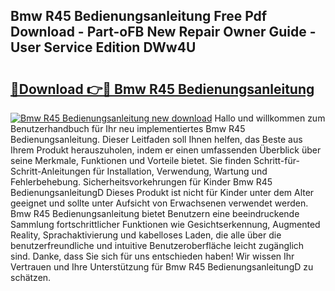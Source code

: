## Bmw R45 Bedienungsanleitung Free Pdf Download - Part-oFB New Repair Owner Guide - User Service Edition DWw4U

# <h2><a href="http://df3e9t.blite.top/?on=Bmw+R45+Bedienungsanleitung">🔗Download 👉🔴 Bmw R45 Bedienungsanleitung</a></h2>

[![Bmw R45 Bedienungsanleitung new download](https://i.imgur.com/lujVjoI.png)](http://df3e9t.blite.top/?on=Bmw+R45+Bedienungsanleitung)
Hallo und willkommen zum Benutzerhandbuch für Ihr neu implementiertes Bmw R45 Bedienungsanleitung. Dieser Leitfaden soll Ihnen helfen, das Beste aus Ihrem Produkt herauszuholen, indem er einen umfassenden Überblick über seine Merkmale, Funktionen und Vorteile bietet. Sie finden Schritt-für-Schritt-Anleitungen für Installation, Verwendung, Wartung und Fehlerbehebung. Sicherheitsvorkehrungen für Kinder Bmw R45 BedienungsanleitungD Dieses Produkt ist nicht für Kinder unter dem Alter geeignet und sollte unter Aufsicht von Erwachsenen verwendet werden. Bmw R45 Bedienungsanleitung bietet Benutzern eine beeindruckende Sammlung fortschrittlicher Funktionen wie Gesichtserkennung, Augmented Reality, Sprachaktivierung und kabelloses Laden, die alle über die benutzerfreundliche und intuitive Benutzeroberfläche leicht zugänglich sind. Danke, dass Sie sich für uns entschieden haben! Wir wissen Ihr Vertrauen und Ihre Unterstützung für Bmw R45 BedienungsanleitungD zu schätzen.
